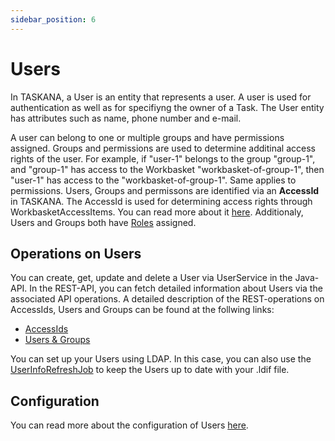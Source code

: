 ```yaml
---
sidebar_position: 6
---
```


# Users

In TASKANA, a User is an entity that represents a user. A user is used for authentication as well as for specifiyng the owner of a Task. The User entity has attributes such as name, phone number and e-mail. 

A user can belong to one or multiple groups and have permissions assigned. Groups and permissions are used to determine additinal access rights of the user. For example, if "user-1" belongs to the group "group-1", and "group-1" has access to the Workbasket "workbasket-of-group-1", then "user-1" has access to the "workbasket-of-group-1". Same applies to permissions. Users, Groups and permissons are identified via an **AccessId** in TASKANA. The AccessId is used for determining access rights through WorkbasketAccessItems. You can read more about it [here](../core-concepts/overview.md#workbasketaccessitem). Additionaly, Users and Groups both have [Roles](../core-concepts/securityAndPermissions.md#security-roles-in-taskana) assigned.

## Operations on Users
You can create, get, update and delete a User via UserService in the Java-API. In the REST-API, you can fetch detailed information about Users via the associated API operations.
A detailed description of the REST-operations on AccessIds, Users and Groups can be found at the follwing links:
 - [AccessIds](https://taskana.mybluemix.net/taskana/docs/rest/rest-api.html#_access_id_resource)
 - [Users & Groups](https://taskana.mybluemix.net/taskana/docs/rest/rest-api.html#_user_resource)

You can set up your Users using LDAP. In this case, you can also use the [UserInfoRefreshJob](jobs.md#userinforefreshjob) to keep the Users up to date with your .ldif file.

## Configuration
You can read more about the configuration of Users [here](../configuration/security.md#users). 
